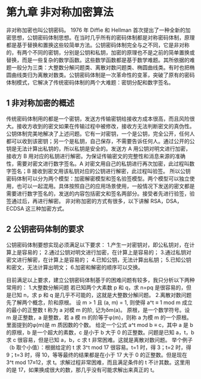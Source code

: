 # 第九章 非对称加密算法

非对称加密也叫公钥密码。
1976 年 Diffie 和 Hellman 首次提出了一种全新的加密思想，公钥密码体制思想。在当时几乎所有的密码体制都是对称密码体制，原理都是基于替换和置换这些较简单方法。公钥密码体制完全与之不同，它是非对称的，有两个不同的密钥，分别是公钥和私钥，加密的原理也不是之前的简单置换或替换，而是一些复杂的数学函数。这些数学函数都是基于数学难题。其所依据的难题一般分为三类：大整数分解问题类、离散对数问题类、椭圆曲线类。有时也把椭圆曲线类归为离散对数类。公钥密码体制是一次革命性的变革，突破了原有的密码体制模式，它解决了传统密码体制的两个大难题：密钥分配和数字签名。

## 1 非对称加密的概述

传统密码体制用的都是一个密钥，发送方传输密钥给接收方成本很高，而且风险很大。接收方收到的密文如果在传输过程中被修改，接收方无法判断密文的真伪性。公钥体制完美地解决了上述问题。它有一对密钥，一个是公钥，完全公开，任何人都可以收到该密钥；另一个是私钥，自己保存，不需要告诉任何人。通过公开的公钥是无法计算出私钥的，所以私钥是安全的。发送方 A 用公钥对明文进行加密，接收方 B 用对应的私钥进行解密。为保证传输密文的完整性和消息来源的准确性，需要对密文进行数字签名。A 对密文用自己的私钥进行再次加密，此过程叫数字签名；B 接收到密文用该私钥对应的公钥进行解密，此过程叫验签。
所以公钥密码体制可以分为两个模型：加密解密模型和签名验签模型。两个模型可以独立使用，也可以一起混用。具体按照自己的应用场景使用，一般情况下发送的密文都是需要进行数字签名的，发送的内容包括密文和签名两部分。接受者先进行验签，验签通过后，再进行解密。
非对称加密的方式有很多，以下讲解 RSA，DSA，ECDSA 这三种加密方式。

## 2 公钥密码体制的要求

公钥密码体制要想实现必须满足以下要求：
1.产生一对密钥对，即公私钥对，在计算上是容易的；
2.通过公钥对明文进行加密，在计算上是容易的；
3.通过私钥对密文进行解密，在计算上是容易的；
4.已知公钥，无法计算出私钥；
5.已知公钥和密文，无法计算出明文；
6.加密和解密的顺序可以交换。

目前满足以上要求，建立公钥密码体制基于的困难问题有较多，我只分析以下两种常用的：
1.大整数分解问题
若已知两个大素数 p 和 q，求 n=pq 是很容易的，但是已知 n，求 p 和 q 是几乎不可能的，这就是大整数分解问题。
2.离散对数问题
先了解两个概念，阶和原根。
设 m > 1 且 (a, m) = 1, 则使得 a^t ≡ 1 mod m 成立的最小的正整数 t 称为 a 对模 m 的阶, 记为δm(a)。
原根，是一个数学符号。设 m 是正整数，a 是整数，若 a 模 m 的阶等于φ(m)，则称 a 为模 m 的一个原根。里面提到的φ(m)是 m 质因数的个数。
给定一个公式 a^t mod b ≡ c，其中 a 是 b 的原根，b 是一个超大的素数，c 是小于 b 大于 0 的正整数。问题是已知 a，t，b 求 c 很容易，但是已知 a，b，c 求 t 非常困难。这就是离散对数问题。
举个例子（b 取个小值）：根据给定的 t 求 3^t mod 17 很容易。t=1 时，得 3；t=2 时，得 9；t=3 时，得 10，等等最终的结果都是在小于 17 大于 0 的正整数。但是现在 3^t mod 17≡12，求 t。求解过程非常困难，而且满足条件的 t 不计其数。这里用的是 17，如果换成很大的数，那几乎没有可能求解出来真正的 t。
